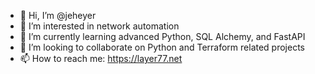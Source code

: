 - 👋 Hi, I’m @jeheyer
- 👀 I’m interested in network automation
- 🌱 I’m currently learning advanced Python, SQL Alchemy, and FastAPI
- 💞️ I’m looking to collaborate on Python and Terraform related projects
- 📫 How to reach me: https://layer77.net

<!---
jeheyer/jeheyer is a ✨ special ✨ repository because its `README.md` (this file) appears on your GitHub profile.
You can click the Preview link to take a look at your changes.
--->
